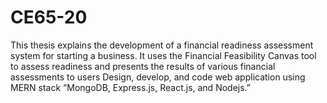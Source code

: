 # CE65-20
This thesis explains the development of a financial readiness assessment system for starting a business.
It uses the Financial Feasibility Canvas tool to assess readiness and presents the results of various financial assessments to users 
Design, develop, and code web application using MERN stack “MongoDB, Express.js, React.js, and Nodejs.”
